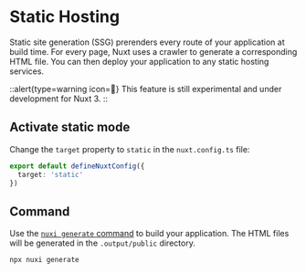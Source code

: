 # Static Hosting

Static site generation (SSG) prerenders every route of your application at build time. For every page, Nuxt uses a crawler to generate a corresponding HTML file. You can then deploy your application to any static hosting services.

::alert{type=warning icon=🚧}
This feature is still experimental and under development for Nuxt 3.
::

## Activate static mode

Change the `target` property to `static` in the `nuxt.config.ts` file:

```ts [nuxt.config.ts]
export default defineNuxtConfig({
  target: 'static'
})
```

## Command

Use the [`nuxi generate` command](/api/commands/generate) to build your application. The HTML files will be generated in the `.output/public` directory.

```bash
npx nuxi generate
```
